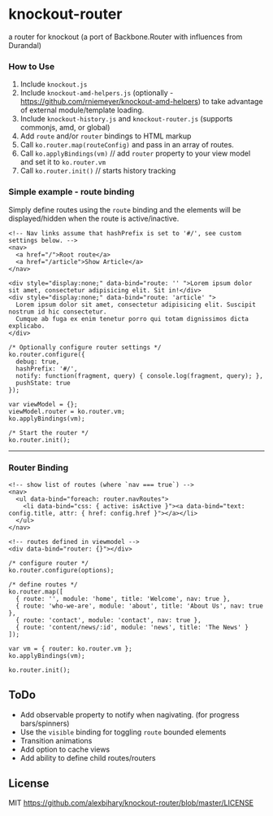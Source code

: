 knockout-router
===============  

a router for knockout (a port of Backbone.Router with influences from Durandal)


### How to Use

1. Include `knockout.js`
2. Include `knockout-amd-helpers.js` (optionally - https://github.com/rniemeyer/knockout-amd-helpers) to take advantage of external module/template loading.
3. Include `knockout-history.js` and `knockout-router.js` (supports commonjs, amd, or global)
4. Add `route` and/or `router` bindings to HTML markup
5. Call `ko.router.map(routeConfig)` and pass in an array of routes.
6. Call `ko.applyBindings(vm)` // add `router` property to your view model and set it to `ko.router.vm`
7. Call `ko.router.init()`    // starts history tracking


### Simple example - route binding
Simply define routes using the `route` binding and the elements will be displayed/hidden when the route is active/inactive.

```
<!-- Nav links assume that hashPrefix is set to '#/', see custom settings below. -->
<nav>
  <a href="/">Root route</a>
  <a href="/article">Show Article</a>
</nav>

<div style="display:none;" data-bind="route: '' ">Lorem ipsum dolor sit amet, consectetur adipisicing elit. Sit in!</div>
<div style="display:none;" data-bind="route: 'article' ">
  Lorem ipsum dolor sit amet, consectetur adipisicing elit. Suscipit nostrum id hic consectetur. 
  Cumque ab fuga ex enim tenetur porro qui totam dignissimos dicta explicabo.
</div>

/* Optionally configure router settings */
ko.router.configure({
  debug: true,
  hashPrefix: '#/',
  notify: function(fragment, query) { console.log(fragment, query); },
  pushState: true
});

var viewModel = {};
viewModel.router = ko.router.vm;
ko.applyBindings(vm);

/* Start the router */
ko.router.init();
```

---

### Router Binding
```
<!-- show list of routes (where `nav === true`) -->
<nav>
  <ul data-bind="foreach: router.navRoutes">
    <li data-bind="css: { active: isActive }"><a data-bind="text: config.title, attr: { href: config.href }"></a></li>
  </ul>
</nav>

<!-- routes defined in viewmodel -->
<div data-bind="router: {}"></div>

/* configure router */
ko.router.configure(options);

/* define routes */
ko.router.map([
  { route: '', module: 'home', title: 'Welcome', nav: true },
  { route: 'who-we-are', module: 'about', title: 'About Us', nav: true },
  { route: 'contact', module: 'contact', nav: true },
  { route: 'content/news/:id', module: 'news', title: 'The News' }
]);

var vm = { router: ko.router.vm };
ko.applyBindings(vm);

ko.router.init();
```



## ToDo

* Add observable property to notify when nagivating. (for progress bars/spinners)
* Use the `visible` binding for toggling `route` bounded elements
* Transition animations
* Add option to cache views
* Add ability to define child routes/routers

## License
MIT https://github.com/alexbihary/knockout-router/blob/master/LICENSE
